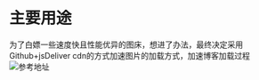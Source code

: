 # 主要用途
为了白嫖一些速度快且性能优异的图床，想进了办法，最终决定采用Github+jsDeliver cdn的方式加速图片的加载方式，加速博客加载过程
![参考地址](https://juejin.im/post/6844904095807979534)
